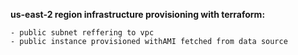 **us-east-2 region infrastructure provisioning with terraform:**

    - public subnet reffering to vpc
    - public instance provisioned withAMI fetched from data source 
  

